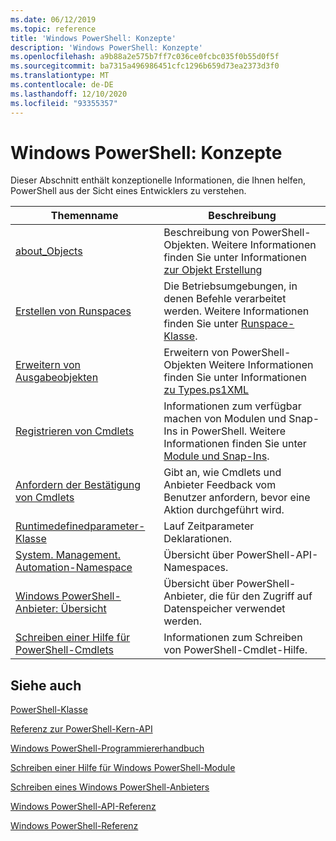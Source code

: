 ```yaml
---
ms.date: 06/12/2019
ms.topic: reference
title: 'Windows PowerShell: Konzepte'
description: 'Windows PowerShell: Konzepte'
ms.openlocfilehash: a9b88a2e575b7ff7c036ce0fcbc035f0b55d0f5f
ms.sourcegitcommit: ba7315a496986451cfc1296b659d73ea2373d3f0
ms.translationtype: MT
ms.contentlocale: de-DE
ms.lasthandoff: 12/10/2020
ms.locfileid: "93355357"
---
```

# <a name="windows-powershell-concepts"></a>Windows PowerShell: Konzepte

Dieser Abschnitt enthält konzeptionelle Informationen, die Ihnen helfen, PowerShell aus der Sicht eines Entwicklers zu verstehen.

|Themenname|Beschreibung|
|----------------|-----------------|
|[about_Objects](/powershell/module/microsoft.powershell.core/about/about_objects)|Beschreibung von PowerShell-Objekten. Weitere Informationen finden Sie unter Informationen [zur Objekt Erstellung](/powershell/module/microsoft.powershell.core/about/about_object_creation)|
|[Erstellen von Runspaces](../hosting/creating-runspaces.md)|Die Betriebsumgebungen, in denen Befehle verarbeitet werden. Weitere Informationen finden Sie unter [Runspace-Klasse](/dotnet/api/system.management.automation.runspaces.runspace).|
|[Erweitern von Ausgabeobjekten](../cmdlet/extending-output-objects.md)|Erweitern von PowerShell-Objekten Weitere Informationen finden Sie unter Informationen [zu Types.ps1XML](/powershell/module/microsoft.powershell.core/about/about_types.ps1xml)|
|[Registrieren von Cmdlets](../cmdlet/registering-cmdlets.md)|Informationen zum verfügbar machen von Modulen und Snap-Ins in PowerShell. Weitere Informationen finden Sie unter [Module und Snap-Ins](../cmdlet/modules-and-snap-ins.md).|
|[Anfordern der Bestätigung von Cmdlets](../cmdlet/requesting-confirmation-from-cmdlets.md)|Gibt an, wie Cmdlets und Anbieter Feedback vom Benutzer anfordern, bevor eine Aktion durchgeführt wird.|
|[Runtimedefinedparameter-Klasse](/dotnet/api/system.management.automation.runtimedefinedparameter)|Lauf Zeitparameter Deklarationen.|
|[System. Management. Automation-Namespace](/dotnet/api/System.Management.Automation)|Übersicht über PowerShell-API-Namespaces.|
|[Windows PowerShell-Anbieter: Übersicht](../provider/windows-powershell-provider-overview.md)|Übersicht über PowerShell-Anbieter, die für den Zugriff auf Datenspeicher verwendet werden.|
|[Schreiben einer Hilfe für PowerShell-Cmdlets](../help/writing-help-for-windows-powershell-cmdlets.md)|Informationen zum Schreiben von PowerShell-Cmdlet-Hilfe.|

## <a name="see-also"></a>Siehe auch

[PowerShell-Klasse](/dotnet/api/system.management.automation.powershell)

[Referenz zur PowerShell-Kern-API](/dotnet/api/?view=pscore-6.2.0&preserve-view=true)

[Windows PowerShell-Programmiererhandbuch](windows-powershell-programmer-s-guide.md)

[Schreiben einer Hilfe für Windows PowerShell-Module](../module/writing-help-for-windows-powershell-modules.md)

[Schreiben eines Windows PowerShell-Anbieters](../provider/writing-a-windows-powershell-provider.md)

[Windows PowerShell-API-Referenz](/dotnet/api/?view=powershellsdk-1.1.0&preserve-view=true)

[Windows PowerShell-Referenz](../windows-powershell-reference.md)
